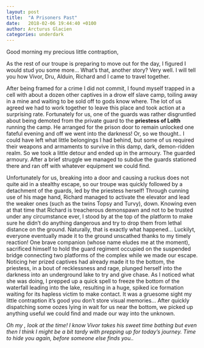 ```yaml
---
layout: post
title:  "A Prisoners Past"
date:   2018-02-06 19:44:40 +0100
author: Arcturus Glacien
categories: underdark
---
```

Good morning my precious little contraption,

As the rest of our troupe is preparing to move out for the day, I figured I would stud you some more... What’s that, another story? Very well. I will tell you how Vivor, Dru, Alduin, Richard and I came to travel together. 

After being framed for a crime I did not commit, I found myself trapped in a cell with about a dozen other captives in a drow elf slave camp, toiling away in a mine and waiting to be sold off to gods know where. The lot of us agreed we had to work together to leave this place and took action at a surprising rate. Fortunately for us, one of the guards was rather disgruntled about being demoted from the private guard to the __priestess of Lolth__ running the camp. He arranged for the prison door to remain unlocked one fateful evening and off we went into the darkness! Or, so we thought.. I could have left what little belongings I had behind, but some of us required their weapons and armaments to survive in this damp, dark, demon-ridden realm. So we took a little detour and ended up in the armoury. The guarded armoury. After a brief struggle we managed to subdue the guards stationed there and ran off with whatever equipment we could find.  

Unfortunately for us, breaking into a door and causing a ruckus does not quite aid in a stealthy escape, so our troupe was quickly followed by a detachment of the guards, led by the priestess herself! Through cunning use of his mage hand, Richard managed to activate the elevator and lead the weaker ones (such as the twins Topsy and Turvy), down. Knowing even at that time that Richard is treacherous demonspawn and not to be trusted under any circumstance ever, I stood by at the top of the platform to make sure he didn’t do anything dangerous and try to drop them from lethal distance on the ground. Naturally, that is exactly what happened... Luckilyt, everyone eventually made it to the ground unscathed thanks to my timely reaction! One brave companion (whose name eludes me at the moment), sacrificed himself to hold the guard regiment occupied on the suspended bridge connecting two platforms of the complex while we made our escape. Noticing her prized captives had already made it to the bottom, the priestess, in a bout of recklessness and rage, plunged herself into the darkness into an underground lake to try and give chase. As I noticed what she was doing, I prepped up a quick spell to freeze the bottom of the waterfall leading into the lake, resulting in a huge, spiked ice formation waiting for its hapless victim to make contact. It was a gruesome sight my little contraption it’s good you don’t store visual memories... After quickly dispatching some oozes lying in wait for us near the bottom, we picked up anything useful we could find and made our way into the unknown. 

_Oh my , look at the time! I know Vivor takes his sweet time bathing but even then I think I might be a bit tardy with prepping up for today’s journey. Time to hide you again, before someone else finds you.._
